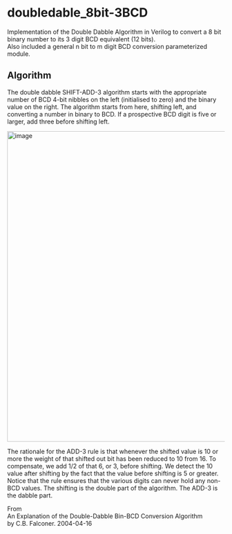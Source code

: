 # doubledable_8bit-3BCD
Implementation of the Double Dabble Algorithm in Verilog to convert a 8 bit binary number to its 3 digit BCD equivalent (12 bits).\
Also included a general n bit to m digit BCD conversion parameterized module.

## Algorithm
The double dabble SHIFT-ADD-3 algorithm starts with the appropriate number of BCD 4-bit nibbles on the left (initialised to zero) and the binary value on the right. The algorithm starts from here, shifting left, and converting a number in binary to BCD. If a prospective BCD digit is five or larger, add three before shifting left.

<img width="720" alt="image" src="https://github.com/NikhilRout/doubledabble_8bit-3BCD/assets/135248190/ac0a97e9-ec53-41f6-a689-b9a907cc60da">

The rationale for the ADD-3 rule is that whenever the shifted value is 10 or more the weight of that shifted out bit has been reduced to 10 from 16. To compensate, we add 1/2 of that 6, or 3, before shifting. We detect the 10 value after shifting by the fact that the value before shifting is 5 or greater. Notice that the rule ensures that the various digits can never hold any non-BCD values. The shifting is the double part of the algorithm. The ADD-3 is the dabble part.

From\
An Explanation of the Double-Dabble Bin-BCD Conversion Algorithm\
by C.B. Falconer. 2004-04-16
